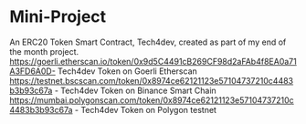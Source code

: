 # Mini-Project
An ERC20 Token Smart Contract, Tech4dev, created as part of my end of the month project.
https://goerli.etherscan.io/token/0x9d5C4491cB269CF98d2aFAb4f8EA0a71A3FD6A0D- Tech4dev Token on Goerli Etherscan
https://testnet.bscscan.com/token/0x8974ce62121123e57104737210c4483b3b93c67a - Tech4dev Token on Binance Smart Chain
https://mumbai.polygonscan.com/token/0x8974ce62121123e57104737210c4483b3b93c67a - Tech4dev Token on Polygon testnet

